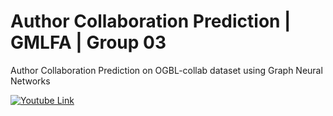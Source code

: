 # Author Collaboration Prediction | GMLFA | Group 03
Author Collaboration Prediction on OGBL-collab dataset using Graph Neural Networks

[![Youtube Link]()](https://youtu.be/Ez3O3AvK0hk)
